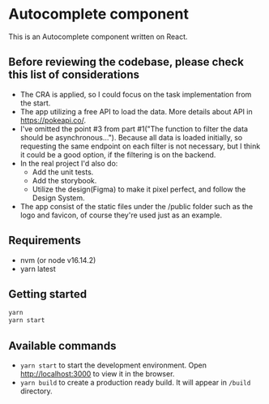 # Autocomplete component

This is an Autocomplete component written on React.

## Before reviewing the codebase, please check this list of considerations
- The CRA is applied, so I could focus on the task implementation from the start.
- The app utilizing a free API to load the data. More details about API in https://pokeapi.co/.
- I've omitted the point #3 from part #1("The function to filter the data should be asynchronous..."). Because all data is loaded initially, so requesting the same endpoint on each filter is not necessary, but I think it could be a good option, if the filtering is on the backend.
- In the real project I'd also do:
  - Add the unit tests.
  - Add the storybook.
  - Utilize the design(Figma) to make it pixel perfect, and follow the Design System.
- The app consist of the static files under the /public folder such as the logo and favicon, of course they're used just as an example.

## Requirements

- nvm (or node v16.14.2)
- yarn latest

## Getting started

```bash
yarn
yarn start
```

## Available commands

- `yarn start` to start the development environment. Open [http://localhost:3000](http://localhost:3000) to view it in the browser.
- `yarn build` to create a production ready build. It will appear in `/build` directory.
